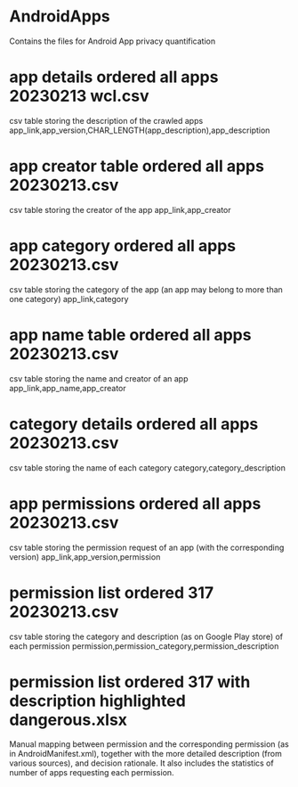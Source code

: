 # AndroidApps
Contains the files for Android App privacy quantification

# app details ordered all apps 20230213 wcl.csv
csv table storing the description of the crawled apps
app_link,app_version,CHAR_LENGTH(app_description),app_description

# app creator table ordered all apps 20230213.csv
csv table storing the creator of the app
app_link,app_creator

# app category ordered all apps 20230213.csv
csv table storing the category of the app (an app may belong to more than one category)
app_link,category

# app name table ordered all apps 20230213.csv
csv table storing the name and creator of an app
app_link,app_name,app_creator

# category details ordered all apps 20230213.csv
csv table storing the name of each category
category,category_description

# app permissions ordered all apps 20230213.csv
csv table storing the permission request of an app (with the corresponding version)
app_link,app_version,permission

# permission list ordered 317 20230213.csv
csv table storing the category and description (as on Google Play store) of each permission
permission,permission_category,permission_description

# permission list ordered 317 with description highlighted dangerous.xlsx
Manual mapping between permission and the corresponding permission (as in AndroidManifest.xml), together with the more detailed description (from various sources), and decision rationale. 
It also includes the statistics of number of apps requesting each permission.
